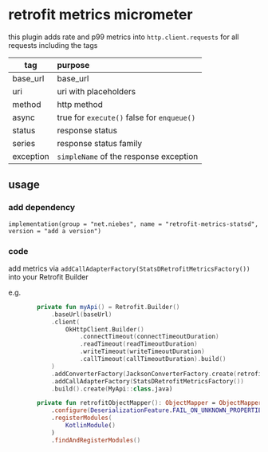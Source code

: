# retrofit metrics micrometer
this plugin adds rate and p99 metrics into `http.client.requests` for all requests including the tags

| tag           | purpose                                          |
| ------------- |:-------------------------------------------------|
| base_url      | base_url                                         |
| uri           | uri with placeholders                            |
| method        | http method                                      |
| async         | true for `execute()` false for `enqueue()`       |
| status        | response status                                  |
| series        | response status family                           |
| exception     | `simpleName` of the response exception           |


## usage
### add dependency
`implementation(group = "net.niebes", name = "retrofit-metrics-statsd", version = "add a version")`

### code
add metrics via
`addCallAdapterFactory(StatsDRetrofitMetricsFactory())` into your Retrofit Builder

e.g.
```kotlin
        private fun myApi() = Retrofit.Builder()
            .baseUrl(baseUrl)
            .client(
                OkHttpClient.Builder()
                    .connectTimeout(connectTimeoutDuration)
                    .readTimeout(readTimeoutDuration)
                    .writeTimeout(writeTimeoutDuration)
                    .callTimeout(callTimeoutDuration).build()
            )
            .addConverterFactory(JacksonConverterFactory.create(retrofitObjectMapper()))
            .addCallAdapterFactory(StatsDRetrofitMetricsFactory())
            .build().create(MyApi::class.java)

        private fun retrofitObjectMapper(): ObjectMapper = ObjectMapper()
            .configure(DeserializationFeature.FAIL_ON_UNKNOWN_PROPERTIES, false)
            .registerModules(
                KotlinModule()
            )
            .findAndRegisterModules()
```
